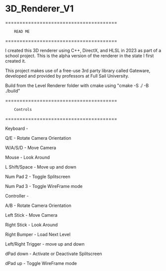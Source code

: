 # 3D_Renderer_V1
=======================================

		READ ME
  
=======================================

I created this 3D renderer using C++, DirectX, and HLSL in 2023 as part of a school project. This is the alpha version of the renderer in the state I first created it.

This project makes use of a free-use 3rd party library called Gateware, developed and provided by professors at Full Sail University.

Build from the Level Renderer folder with cmake using "cmake -S ./ -B ./build"

=======================================

		Controls
  
=======================================

Keyboard - 

Q/E - Rotate Camera Orientation 

W/A/S/D - Move Camera 

Mouse - Look Around 

L Shift/Space - Move up and down

Num Pad 2 - Toggle Splitscreen

Num Pad 3 - Toggle WireFrame mode


Controller - 

A/B - Rotate Camera Orientation 

Left Stick - Move Camera 

Right Stick - Look Around 

Right Bumper - Load Next Level 

Left/Right Trigger - move up and down

dPad down - Activate or Deactivate Splitscreen

dPad up - Toggle WireFrame mode

